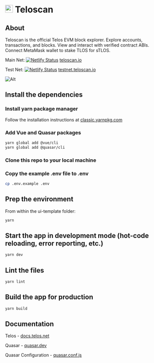 # <img src="https://user-images.githubusercontent.com/6848910/200481962-86642269-3190-4e0a-8afb-52df3912a50b.png" width="25" height="25"/>  Teloscan
## About
Teloscan is the official Telos EVM block explorer. Explore accounts, transactions, and blocks. View and interact with verified contract ABIs. Connect MetaMask wallet to stake TLOS for sTLOS. 

Main Net: [![Netlify Status](https://api.netlify.com/api/v1/badges/1a750b68-90d9-4e80-8ac9-74084bc475ae/deploy-status)](https://app.netlify.com/sites/teloscan/deploys) [teloscan.io](https://www.teloscan.io/)  

Test Net: [![Netlify Status](https://api.netlify.com/api/v1/badges/21a714ec-2847-458f-880e-67ffaf31b89a/deploy-status)](https://app.netlify.com/sites/testnet-teloscan/deploys) [testnet.teloscan.io](https://testnet.teloscan.io/)

![Alt](https://repobeats.axiom.co/api/embed/fbc67fae1abc36c6eff5d717f3840280afd1a109.svg "Repobeats analytics image")

## Install the dependencies

### Install yarn package manager
Follow the installation instructions at [classic.yarnpkg.com](https://classic.yarnpkg.com/en/)


### Add Vue and Quasar packages
```bash
yarn global add @vue/cli
yarn global add @quasar/cli
```
### Clone this repo to your local machine
### Copy the example .env file to .env
```bash
cp .env.example .env
```
## Prep the environment
From within the ui-template folder:
```bash
yarn
```

## Start the app in development mode (hot-code reloading, error reporting, etc.)
```bash
yarn dev
```

## Lint the files
```bash
yarn lint
```

## Build the app for production
```bash
yarn build
```

## Documentation
Telos - [docs.telos.net](https://docs.telos.net)

Quasar - [quasar.dev](https://quasar.dev/)

Quasar Configuration - [quasar.conf.js](https://quasar.dev/quasar-cli/quasar-conf-js)
